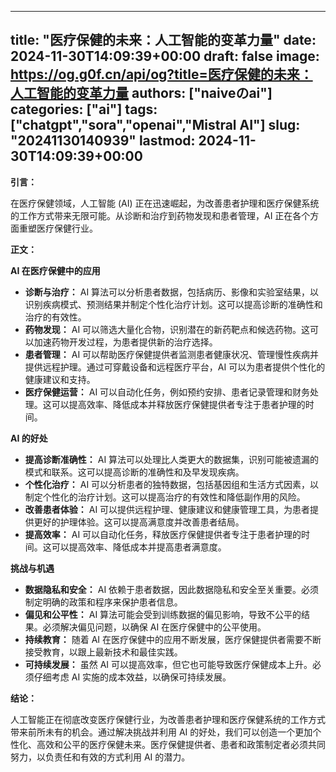 
---
title: "医疗保健的未来：人工智能的变革力量"
date: 2024-11-30T14:09:39+00:00
draft: false
image: https://og.g0f.cn/api/og?title=医疗保健的未来：人工智能的变革力量
authors: ["naiveのai"]
categories: ["ai"]
tags: ["chatgpt","sora","openai","Mistral AI"]
slug: "20241130140939"
lastmod: 2024-11-30T14:09:39+00:00
---
**引言：**

在医疗保健领域，人工智能 (AI) 正在迅速崛起，为改善患者护理和医疗保健系统的工作方式带来无限可能。从诊断和治疗到药物发现和患者管理，AI 正在各个方面重塑医疗保健行业。

**正文：**

**AI 在医疗保健中的应用**

* **诊断与治疗：** AI 算法可以分析患者数据，包括病历、影像和实验室结果，以识别疾病模式、预测结果并制定个性化治疗计划。这可以提高诊断的准确性和治疗的有效性。
* **药物发现：** AI 可以筛选大量化合物，识别潜在的新药靶点和候选药物。这可以加速药物开发过程，为患者提供新的治疗选择。
* **患者管理：** AI 可以帮助医疗保健提供者监测患者健康状况、管理慢性疾病并提供远程护理。通过可穿戴设备和远程医疗平台，AI 可以为患者提供个性化的健康建议和支持。
* **医疗保健运营：** AI 可以自动化任务，例如预约安排、患者记录管理和财务处理。这可以提高效率、降低成本并释放医疗保健提供者专注于患者护理的时间。

**AI 的好处**

* **提高诊断准确性：** AI 算法可以处理比人类更大的数据集，识别可能被遗漏的模式和联系。这可以提高诊断的准确性和及早发现疾病。
* **个性化治疗：** AI 可以分析患者的独特数据，包括基因组和生活方式因素，以制定个性化的治疗计划。这可以提高治疗的有效性和降低副作用的风险。
* **改善患者体验：** AI 可以提供远程护理、健康建议和健康管理工具，为患者提供更好的护理体验。这可以提高满意度并改善患者结局。
* **提高效率：** AI 可以自动化任务，释放医疗保健提供者专注于患者护理的时间。这可以提高效率、降低成本并提高患者满意度。

**挑战与机遇**

* **数据隐私和安全：** AI 依赖于患者数据，因此数据隐私和安全至关重要。必须制定明确的政策和程序来保护患者信息。
* **偏见和公平性：** AI 算法可能会受到训练数据的偏见影响，导致不公平的结果。必须解决偏见问题，以确保 AI 在医疗保健中的公平使用。
* **持续教育：** 随着 AI 在医疗保健中的应用不断发展，医疗保健提供者需要不断接受教育，以跟上最新技术和最佳实践。
* **可持续发展：** 虽然 AI 可以提高效率，但它也可能导致医疗保健成本上升。必须仔细考虑 AI 实施的成本效益，以确保可持续发展。

**结论：**

人工智能正在彻底改变医疗保健行业，为改善患者护理和医疗保健系统的工作方式带来前所未有的机会。通过解决挑战并利用 AI 的好处，我们可以创造一个更加个性化、高效和公平的医疗保健未来。医疗保健提供者、患者和政策制定者必须共同努力，以负责任和有效的方式利用 AI 的潜力。